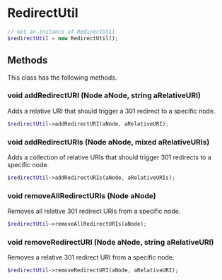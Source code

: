 # RedirectUtil

```php
// Get an instance of RedirectUtil
$redirectUtil = new RedirectUtil();
```


## Methods
This class has the following methods.


### void addRedirectURI (Node aNode, string aRelativeURI)
Adds a relative URI that should trigger a 301 redirect to a specific node.

```php
$redirectUtil->addRedirectURI(aNode, aRelativeURI);
```


### void addRedirectURIs (Node aNode, mixed aRelativeURIs)
Adds a collection of relative URIs that should trigger 301 redirects to a specific node.

```php
$redirectUtil->addRedirectURIs(aNode, aRelativeURIs);
```


### void removeAllRedirectURIs (Node aNode)
Removes all relative 301 redirect URIs from a specific node.

```php
$redirectUtil->removeAllRedirectURIs(aNode);
```


### void removeRedirectURI (Node aNode, string aRelativeURI)
Removes a relative 301 redirect URI from a specific node.

```php
$redirectUtil->removeRedirectURI(aNode, aRelativeURI);
```

